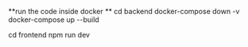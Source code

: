 **run the code inside docker **
cd backend
docker-compose down -v 
docker-compose up --build

cd frontend 
npm run dev
